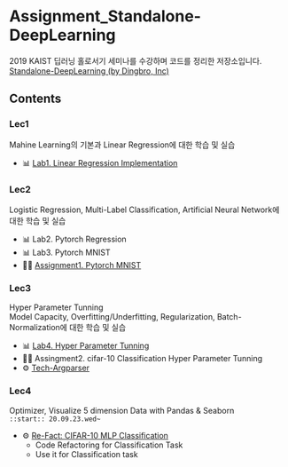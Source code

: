 # Assignment_Standalone-DeepLearning
2019 KAIST 딥러닝 홀로서기 세미나를 수강하며 코드를 정리한 저장소입니다.<br>
[Standalone-DeepLearning (by Dingbro, Inc)](https://github.com/heartcored98/Standalone-DeepLearning)
## Contents
### Lec1
Mahine Learning의 기본과 Linear Regression에 대한 학습 및 실습<br>
* 📊 [Lab1. Linear Regression Implementation](https://github.com/Steve-YJ/Assignment_Standalone_DL/blob/master/Lac1.%20Basic-ML_LinearRegression/%5BAssingment1%5D%5Blinear_regression%5DPyTorch_MNIST.ipynb)
### Lec2
Logistic Regression, Multi-Label Classification, Artificial Neural Network에 대한 학습 및 실습<br>
* 📊 Lab2. Pytorch Regression
* 📊 Lab3. Pytorch MNIST
* 📌📌 [Assignment1. Pytorch MNIST](https://github.com/Steve-YJ/Assignment_Standalone_DL/blob/master/Assignment1_Training_MNIST.ipynb)
### Lec3
Hyper Parameter Tunning<br>
Model Capacity, Overfitting/Underfitting, Regularization, Batch-Normalization에 대한 학습 및 실습<br>
* 📊 [Lab4. Hyper Parameter Tunning](https://github.com/Steve-YJ/Assignment_Standalone_DL/blob/master/Lab3.%20Hyperparameter%20Tunning_Model%20Capacity_Overfitting_Regularization/%5BPractice%5D_Cifar10.ipynb)
* 📌📌 Assingment2. cifar-10 Classification Hyper Parameter Tunning
* ⚙️ [Tech-Argparser](https://github.com/Steve-YJ/Assignment_Standalone_DL/blob/master/Lab3.%20Hyperparameter%20Tunning_Model%20Capacity_Overfitting_Regularization/%5BPractice%5D_Lec03_Argparse.ipynb)
### Lec4
Optimizer, Visualize 5 dimension Data with Pandas & Seaborn<br>
<code>::start:: 20.09.23.wed~</code>
* ⚙️ [Re-Fact: CIFAR-10 MLP Classification](https://github.com/Steve-YJ/Assignment_Standalone_DL/blob/master/%5BRe_Fact%5D_MLP_Classification_CIFAR_10.ipynb)
  * Code Refactoring for Classification Task
  * Use it for Classification task
